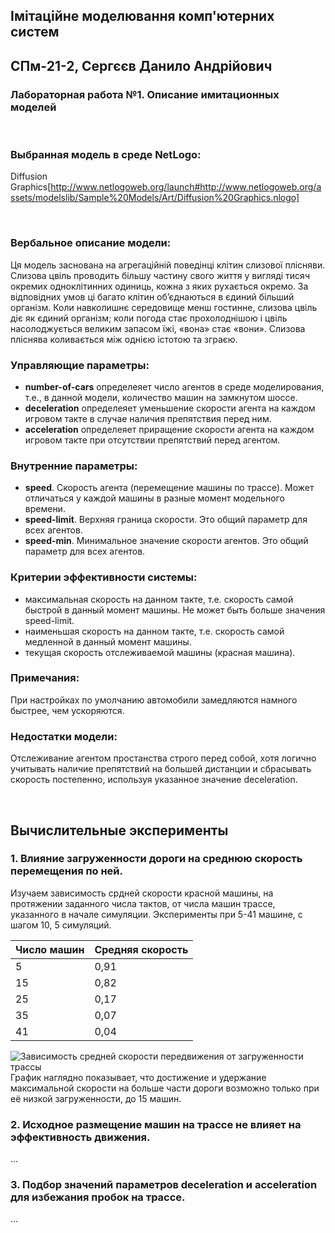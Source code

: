 ## Імітаційне моделювання комп'ютерних систем
## СПм-21-2, **Сергєєв Данило Андрійович**
### Лабораторная работа №**1**. Описание имитационных моделей

<br>

### Выбранная модель в среде NetLogo:
Diffusion Graphics[http://www.netlogoweb.org/launch#http://www.netlogoweb.org/assets/modelslib/Sample%20Models/Art/Diffusion%20Graphics.nlogo]

<br>

### Вербальное описание модели:
Ця модель заснована на агрегаційній поведінці клітин слизової плісняви. Слизова цвіль проводить більшу частину свого життя у вигляді тисяч окремих одноклітинних одиниць, кожна з яких рухається окремо. За відповідних умов ці багато клітин об’єднаються в єдиний більший організм. Коли навколишнє середовище менш гостинне, слизова цвіль діє як єдиний організм; коли погода стає прохолоднішою і цвіль насолоджується великим запасом їжі, «вона» стає «вони». Слизова пліснява коливається між однією істотою та зграєю.

### Управляющие параметры:
- **number-of-cars** определеяет число агентов в среде моделирования, т.е., в данной модели, количество машин на замкнутом шоссе.
- **deceleration** определеяет уменьшение скорости агента на каждом игровом такте в случае наличия препятствия перед ним.
- **acceleration** определеяет приращение скорости агента на каждом игровом такте при отсутствии препятствий перед агентом.

### Внутренние параметры:
- **speed**. Скорость агента (перемещение машины по трассе). Может отличаться у каждой машины в разные момент модельного времени.
- **speed-limit**. Верхняя граница скорости. Это общий параметр для всех агентов.
- **speed-min**. Минимальное значение скорости агентов. Это общий параметр для всех агентов.

### Критерии эффективности системы:
- максимальная скорость на данном такте, т.е. скорость самой быстрой в данный момент машины. Не может быть больше значения speed-limit.
- наименьшая скорость на данном такте, т.е. скорость самой медленной в данный момент машины.
- текущая скорость отслеживаемой машины (красная машина).

### Примечания:
При настройках по умолчанию автомобили замедляются намного быстрее, чем ускоряются.

### Недостатки модели:
Отслеживание агентом простанства строго перед собой, хотя логично учитывать наличие препятствий на большей дистанции и сбрасывать скорость постепенно, используя указанное значение deceleration.

<br>

## Вычислительные эксперименты

### 1. Влияние загруженности дороги на среднюю скорость перемещения по ней.
Изучаем зависимость срдней скорости красной машины, на протяжении заданного числа тактов, от числа машин трассе, указанного в начале симуляции. Эксперименты при 5-41 машине, с шагом 10, 5 симуляций.

<table>
<thead>
<tr><th>Число машин</th><th>Средняя скорость</th></tr>
</thead>
<tbody>
<tr><td>5</td><td>0,91</td></tr>
<tr><td>15</td><td>0,82</td></tr>
<tr><td>25</td><td>0,17</td></tr>
<tr><td>35</td><td>0,07</td></tr>
<tr><td>41</td><td>0,04</td></tr>
</tbody>
</table>

![Зависимость средней скорости передвижения от загруженности трассы](fig1.png)
График наглядно показывает, что достижение и удержание максимальной скорости на больше части дороги возможно только при её низкой загруженности, до 15 машин.

### 2. Исходное размещение машин на трассе не влияет на эффективность движения.
...
### 3. Подбор значений параметров deceleration и acceleration для избежания пробок на трассе.
...
